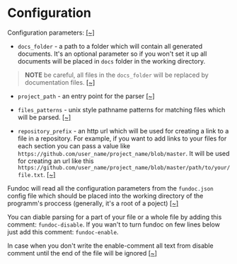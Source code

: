 # Configuration

Configuration parameters:
[[~]](https://github.com/daynin/fundoc/blob/master/src/config.rs#L6-L8)

- `docs_folder` - a path to a folder which will contain all generated documents. It's an
optional parameter so if you won't set it up all documents will be placed in `docs` folder in
the working directory.

> **NOTE** be careful, all files in the `docs_folder` will be replaced by documentation files.
[[~]](https://github.com/daynin/fundoc/blob/master/src/config.rs#L13-L19)

- `project_path` - an entry point for the parser
[[~]](https://github.com/daynin/fundoc/blob/master/src/config.rs#L23-L25)

- `files_patterns` - unix style pathname patterns for matching files which will be parsed.
[[~]](https://github.com/daynin/fundoc/blob/master/src/config.rs#L29-L31)

- `repository_prefix` - an http url which will be used for creating a link to a file in a
repository. For example, if you want to add links to your files for each section you can pass
a value like `https://github.com/user_name/project_name/blob/master`. It will be used for
creating an url like this
`https://github.com/user_name/project_name/blob/master/path/to/your/file.txt`.
[[~]](https://github.com/daynin/fundoc/blob/master/src/config.rs#L35-L41)

Fundoc will read all the configuration parameters from the `fundoc.json` config file
which should be placed into the working directory of the programm's proccess (generally, it's a root of a
poject)
[[~]](https://github.com/daynin/fundoc/blob/master/src/config.rs#L47-L51)

You can diable parsing for a part of your file or a whole file by adding this comment: `fundoc-disable`.
If you wan't to turn fundoc on few lines below just add this comment: `fundoc-enable`.

In case when you don't write the enable-comment all text from disable comment until the end of
the file will be ignored
[[~]](https://github.com/daynin/fundoc/blob/master/src/parser.rs#L58-L64)

